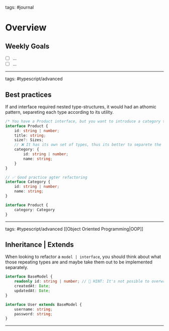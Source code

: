 tags: #journal 
# Overview
## Weekly Goals

- [ ] ...
- [ ] ...
---
tags: #typescript/advanced
## Best practices
If and interface required nested type-structures, it would had an athomic pattern, separeting each type according to its utility.
```typescript
/* You have a Product interface, but you want to introduce a category type*/
interface Product {
	id: string | number;
	title: string;
	size?: Sizes;
	// ❌ It has its own set of types, thus its better to separete the logic.
	category: {
		id: string | number;
		name: string;
	}
}

// ✅ Good practice agter refactoring
interface Category {
	id: string | number;
	name: string;
}

interface Product {
	category: Category
}
```

---

tags: #typescript/advanced [[Object Oriented Programming|OOP]]
## Inheritance | Extends 
When looking to refactor a `model | interface`, you should think about what those repeating types are and maybe take them out to be implemented separately. 
```typescript
interface BaseModel {
	readonly id: string | number; // 🤔 HINT: It's not posible to overwrrite the ID.
	createdAt: Date;
	updatedAt: Date;
}

interface User extends BaseModel {
	username: string;
	password: string;
}
```




---


